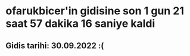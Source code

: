 # ofarukbicer'in gidisine son 1 gun 21 saat 57 dakika 16 saniye kaldi

## Gidis tarihi: 30.09.2022 :(